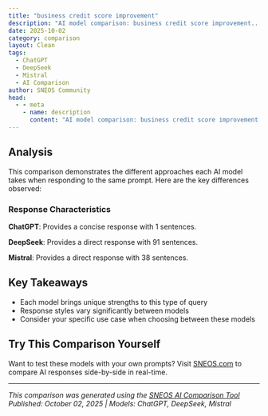 ```yaml
---
title: "business credit score improvement"
description: "AI model comparison: business credit score improvement..."
date: 2025-10-02
category: comparison
layout: Clean
tags:
  - ChatGPT
  - DeepSeek
  - Mistral
  - AI Comparison
author: SNEOS Community
head:
  - - meta
    - name: description
      content: "AI model comparison: business credit score improvement..."
---
```


<ChatComparison
  title="business credit score improvement"
  prompt="business credit score improvement"
  :responses='{
    "ChatGPT": "Improving your business credit score is essential for accessing better financing options and favorable terms from lenders and suppliers. Here are some actionable steps to improve your business credit score:\n\n1. **Check Your Business Credit Reports:**\n   - Obtain your credit reports from agencies like Dun & Bradstreet, Experian, and Equifax.\n   - Review the reports for errors or inaccuracies and dispute any discrepancies.\n\n2. **Establish a Business Entity:**\n   - Form a legal business structure (LLC, Corporation) to separate your personal and business finances.\n\n3. **Obtain an Employer Identification Number (EIN):**\n   - An EIN is crucial for establishing your business identity with credit bureaus.\n\n4. **Open a Business Bank Account:**\n   - Keep your business finances separate by opening a dedicated business bank account.\n\n5. **Establish Trade Lines with Vendors:**\n   - Work with vendors that report to credit bureaus. Ensure they extend credit terms to your business.\n\n6. **Pay Bills on Time:**\n   - Consistently pay all bills and credit obligations on time. Late payments negatively impact your score.\n\n7. **Reduce Debt Levels:**\n   - Focus on paying down existing debts to improve your debt-to-credit ratio.\n\n8. **Borrow Responsibly:**\n   - Use credit judiciously and avoid maxing out your credit limits. Maintain a low utilization rate.\n\n9. **Build Strong Relationships with Lenders:**\n   - Establish relationships with banks or credit unions, and communicate openly about your business.\n\n10. **Diversity of Credit Types:**\n    - Use a mix of credit types (credit cards, loans, etc.) to demonstrate responsible borrowing behavior.\n\n11. **Limit New Credit Inquiries:**\n    - Avoid applying for too much credit at once, as multiple inquiries can lower your score.\n\n12. **Be Transparent:**\n    - Maintain accurate and up-to-date information with credit bureaus, including your business address, phone number, and industry type.\n\n13. **Monitor Your Credit Regularly:**\n    - Keep an eye on your business credit reports to track your progress and detect any potential issues early.\n\n14. **Educate Yourself:**\n    - Understand how your business credit score is calculated and what factors influence it.\n\n15. **Engage with Professional Services:**\n    - Consider working with credit repair specialists or financial advisors if you need assistance.\n\n16. **Stay Compliant:**\n    - Be mindful of all regulations, licenses, and requirements specific to your business to maintain good standing.\n\nImproving your business credit score is a gradual process, but with consistent effort and responsible financial practices, you can enhance your score and strengthen your business&#x27;s financial health.",
    "DeepSeek": "Of course. Improving your business credit score is a critical step for securing better financing terms, higher credit limits, and building a strong, independent business identity. Here is a comprehensive guide to understanding and improving your business credit score.\n\n### Understanding Business Credit Scores\n\nFirst, it\u0027s important to know the key differences from personal credit:\n\n*   **Separate Identity:** Your business credit is tied to your Employer Identification Number (EIN), not your Social Security Number.\n*   **Scoring Models:** The main bureaus are **Dun \u0026 Bradstreet (D\u0026B)**, **Experian Business**, and **Equifax Business**. They use different scales (e.g., D\u0026B\u0027s PAYDEX is 0-100, Experian\u0027s Intelliscore is 0-100, Equifax is 0-120).\n*   **Who Sees It:** Lenders, suppliers, and potential business partners check these reports.\n*   **Public Information:** Unlike personal credit, some business credit information can be public.\n\n---\n\n### The Step-by-Step Plan for Improvement\n\nFollow this actionable plan to build and strengthen your business credit profile.\n\n#### Phase 1: Foundation \u0026 Setup\n\n1.  **Establish Your Business as a Separate Entity**\n    *   **Incorporate:** If you\u0027re a sole proprietor, incorporate as an LLC, S-Corp, or C-Corp. This legally separates your personal and business finances.\n    *   **Get an EIN:** Obtain a free Employer Identification Number (EIN) from the IRS. This is your business\u0027s social security number.\n\n2.  **Get a Business Phone Number**\n    *   List a dedicated business phone line (it can be a mobile or VoIP number) and have it listed in the 411 directory. Credit bureaus use this to verify your business\u0027s legitimacy.\n\n3.  **Open a Business Bank Account**\n    *   Use your EIN and business formation documents to open a checking account in your business\u0027s legal name. This further solidifies the separation from your personal finances.\n\n4.  **Get a Professional Business Address**\n    *   Use a real physical address (not a P.O. Box) for your business. This adds to your credibility.\n\n#### Phase 2: Building the Initial Credit Profile\n\n5.  **Register with Business Credit Bureaus**\n    *   **Dun \u0026 Bradstreet:** This is the most crucial first step. Go to the D\u0026B website and get a free **D-U-N-S Number**. This is a unique nine-digit identifier for your business. Without it, you cannot build a D\u0026B credit file.\n\n6.  **Establish Trade Lines with Vendors/Suppliers**\n    *   This is the **most important step** for building an initial credit history. Find \u0022net-30\u0022 vendors (companies that ship you products and bill you, with payment due in 30 days).\n    *   **How it works:** You place a small order, receive the product, and pay the invoice after you receive it. The vendor then reports your on-time payment to the credit bureaus (most commonly D\u0026B).\n    *   **Starter Vendors:** Look for companies like **Uline**, **Grainger**, **Quill**, or **Summa Office Supplies**. They are known to report payment history. Start with a small, affordable order.\n\n7.  **Apply for a Business Credit Card**\n    *   Once you have a few positive trade lines, apply for a business credit card **in your business\u0027s name**.\n    *   **Crucially, many starter cards will require a personal guarantee (PG).** This means you are personally liable if the business defaults. The goal is to use this card responsibly to build business credit so you can eventually get cards *without* a PG.\n    *   Use the card for small, regular expenses and **pay the balance in full every month**.\n\n#### Phase 3: Strategic Growth \u0026 Maintenance\n\n8.  **Diversify Your Credit Types**\n    *   Don\u0027t just rely on one credit card. As your score improves, consider:\n        *   A business line of credit.\n        *   A term loan from an online lender or community bank.\n        *   Equipment financing.\n    *   A healthy mix of credit types looks good to lenders.\n\n9.  **Monitor Your Credit Reports Regularly**\n    *   You must proactively check your reports with all three major bureaus. Errors are common.\n    *   **D\u0026B:** Check your CreditSignal or CreditBuilder account.\n    *   **Experian Business:** Purchase a one-time report or subscribe for monitoring.\n    *   **Equifax Business:** Order a report directly from their website.\n    *   Dispute any inaccuracies immediately.\n\n10. **Manage Credit Utilization**\n    *   Keep your credit card balances low. A good rule of thumb is to use less than 30% of your total available credit limit. High utilization can signal risk to lenders.\n\n---\n\n### The Golden Rules: What to Do and What to Avoid\n\n| \u2705 **DO THIS** | \u274C **AVOID THIS** |\n| :--- | :--- |\n| **Pay Early or On Time.** This is the single biggest factor. For a perfect D\u0026B PAYDEX score, you need to pay *early*. | **Miss Payments.** Even one late payment can severely damage your score for years. |\n| **Establish Multiple Trade Lines.** Start with 3-5 net-30 accounts to build a robust profile. | **Max Out Credit Cards.** High utilization (\u003E30%) makes you look risky. |\n| **Monitor Reports Annually.** Check for errors and fraudulent activity. | **Apply for Too Much Credit at Once.** Multiple hard inquiries in a short period can lower your score. |\n| **Keep Business and Personal Finances Separate.** Never use a personal card for business expenses. | **Co-mingle Funds.** Using your business account for personal expenses (and vice versa) undermines your corporate veil. |\n\n### How to Check Your Business Credit Scores\n\n*   **Dun \u0026 Bradstreet:** \u0060dnb.com\u0060 (Check for your D-U-N-S Number and view your PAYDEX score)\n*   **Experian Business:** \u0060experian.com/business\u0060 (Purchase your Business Credit Report)\n*   **Equifax Business:** \u0060equifax.com/business\u0060 (Order your Business Credit Report)\n*   **Nav:** \u0060nav.com\u0060 (A popular platform that aggregates business and personal credit reports in one place)\n\n### How Long Does It Take?\n\nBuilding a strong business credit profile is not a quick fix. It requires consistent, responsible financial behavior.\n*   **Initial Profile:** 3-6 months to establish a basic score.\n*   **Good Score:** 1-2 years of consistent, on-time payments and prudent credit management.\n*   **Excellent Score:** 2\u002B years of flawless credit management and a diverse credit portfolio.\n\nBy following this structured plan, you are not just improving a number\u2014you are building a foundation of financial credibility that will open doors for your business for years to come.",
    "Mistral": "Improving your business credit score is crucial for securing better financing terms, lower interest rates, and building trust with suppliers and partners. Here are some steps you can take to improve your business credit score:\n\n### 1. **Establish and Maintain Good Credit Habits**\n   - **Pay Bills on Time:** Ensure that all your bills are paid on time. Late payments can significantly impact your credit score.\n   - **Keep Credit Utilization Low:** Try to keep your credit utilization (the amount of credit you use compared to your credit limit) below 30%.\n\n### 2. **Monitor Your Credit Report**\n   - **Regularly Check Your Credit Report:** Use services like Dun \u0026 Bradstreet, Experian, or Equifax to monitor your business credit report.\n   - **Dispute Errors:** If you find any errors or inaccuracies, dispute them immediately to correct your report.\n\n### 3. **Build Credit History**\n   - **Open Business Credit Accounts:** Use business credit cards and lines of credit responsibly to build a positive credit history.\n   - **Establish Trade Credit:** Work with suppliers who report to business credit bureaus. Paying these suppliers on time can boost your score.\n\n### 4. **Separate Personal and Business Finances**\n   - **Use a Business Bank Account:** Keep your personal and business finances separate to avoid any negative impact on your business credit score.\n   - **Obtain an EIN:** Get an Employer Identification Number (EIN) from the IRS to establish your business as a separate entity.\n\n### 5. **Maintain a Positive Cash Flow**\n   - **Manage Cash Flow:** Ensure you have enough cash to cover your expenses and avoid late payments.\n   - **Plan for Seasonal Fluctuations:** Be prepared for periods of lower revenue to maintain consistent payments.\n\n### 6. **Reduce Debt**\n   - **Pay Down Existing Debt:** Focus on reducing your outstanding debts to improve your credit utilization ratio.\n   - **Avoid New Debt:** Be cautious about taking on new debt unless it is necessary and you have a plan to repay it.\n\n### 7. **Diversify Your Credit Mix**\n   - **Use Different Types of Credit:** A mix of credit types (e.g., credit cards, loans, lines of credit) can improve your score.\n   - **Manage Each Account Responsibly:** Ensure that all types of credit are managed well to maintain a good score.\n\n### 8. **Keep Your Business Information Updated**\n   - **Update Business Information:** Ensure that your business information (e.g., address, phone number) is accurate and up-to-date with credit bureaus.\n   - **Register with Business Credit Bureaus:** Make sure your business is registered with major credit bureaus to ensure accurate reporting.\n\n### 9. **Seek Professional Help**\n   - **Consult a Financial Advisor:** A financial advisor can provide personalized advice on improving your business credit score.\n   - **Use Credit Repair Services:** If necessary, consider using a reputable credit repair service to help improve your score.\n\n### 10. **Educate Yourself**\n   - **Understand Credit Scoring Models:** Learn about the different factors that affect your business credit score.\n   - **Stay Informed:** Keep up with changes in credit reporting and scoring practices to stay ahead.\n\nBy following these steps, you can gradually improve your business credit score and position your business for better financial opportunities."
  }'
  published-date="11:45"
/>

## Analysis

This comparison demonstrates the different approaches each AI model takes when responding to the same prompt. Here are the key differences observed:

### Response Characteristics

**ChatGPT**: Provides a concise response with 1 sentences. 

**DeepSeek**: Provides a direct response with 91 sentences. 

**Mistral**: Provides a direct response with 38 sentences. 

## Key Takeaways

- Each model brings unique strengths to this type of query
- Response styles vary significantly between models
- Consider your specific use case when choosing between these models

## Try This Comparison Yourself

Want to test these models with your own prompts? Visit [SNEOS.com](https://sneos.com) to compare AI responses side-by-side in real-time.

---

*This comparison was generated using the [SNEOS AI Comparison Tool](https://sneos.com)*
*Published: October 02, 2025 | Models: ChatGPT, DeepSeek, Mistral*
